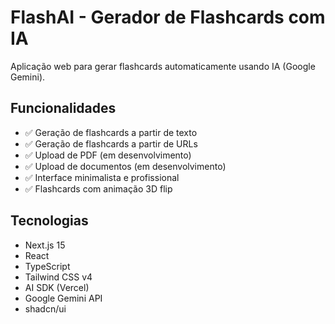 # FlashAI - Gerador de Flashcards com IA

Aplicação web para gerar flashcards automaticamente usando IA (Google Gemini).

## Funcionalidades

- ✅ Geração de flashcards a partir de texto
- ✅ Geração de flashcards a partir de URLs
- ✅ Upload de PDF (em desenvolvimento)
- ✅ Upload de documentos (em desenvolvimento)
- ✅ Interface minimalista e profissional
- ✅ Flashcards com animação 3D flip

## Tecnologias

- Next.js 15
- React
- TypeScript
- Tailwind CSS v4
- AI SDK (Vercel)
- Google Gemini API
- shadcn/ui

